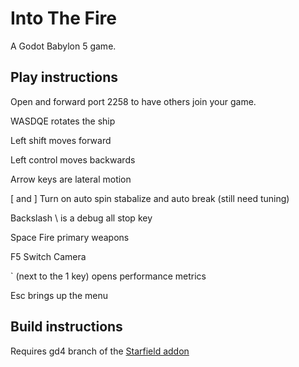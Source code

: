 # Into The Fire
A Godot Babylon 5 game.

## Play instructions
Open and forward port 2258 to have others join your game.

WASDQE rotates the ship

Left shift moves forward

Left control moves backwards

Arrow keys are lateral motion

[ and ] Turn on auto spin stabalize and auto break (still need tuning)

Backslash \ is a debug all stop key

Space Fire primary weapons

F5 Switch Camera

` (next to the 1 key) opens performance metrics

Esc brings up the menu

## Build instructions
Requires gd4 branch of the [Starfield addon](https://gitlab.com/croxis/starfield)
